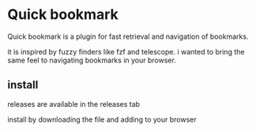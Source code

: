 # Quick bookmark

Quick bookmark is a plugin for fast retrieval and navigation of bookmarks.

it is inspired by fuzzy finders like fzf and telescope. i wanted to bring the same feel to navigating bookmarks in your browser.

## install

releases are available in the releases tab

install by downloading the file and adding to your browser
